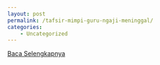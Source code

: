 ```yaml
---
layout: post
permalink: /tafsir-mimpi-guru-ngaji-meninggal/
categories:
    - Uncategorized
---
```


[Baca Selengkapnya](/01)